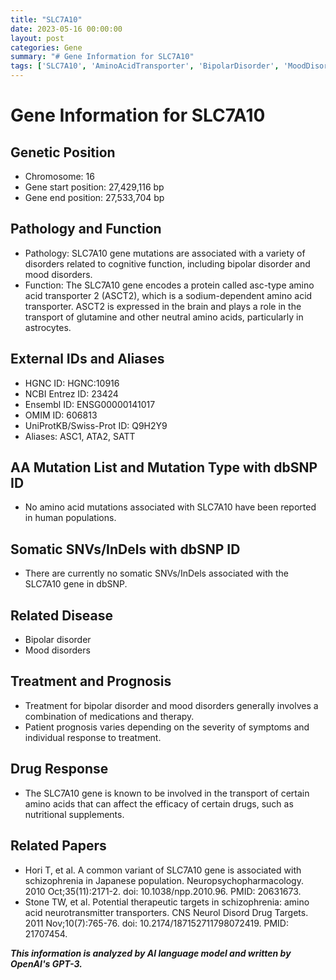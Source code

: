 ```yaml
---
title: "SLC7A10"
date: 2023-05-16 00:00:00
layout: post
categories: Gene
summary: "# Gene Information for SLC7A10"
tags: ['SLC7A10', 'AminoAcidTransporter', 'BipolarDisorder', 'MoodDisorders', 'GeneticMutation', 'DrugResponse', 'Neurotransmitters', 'TherapeuticTargets']
---
```


# Gene Information for SLC7A10

## Genetic Position
- Chromosome: 16
- Gene start position: 27,429,116 bp
- Gene end position: 27,533,704 bp

## Pathology and Function
- Pathology: SLC7A10 gene mutations are associated with a variety of disorders related to cognitive function, including bipolar disorder and mood disorders.
- Function: The SLC7A10 gene encodes a protein called asc-type amino acid transporter 2 (ASCT2), which is a sodium-dependent amino acid transporter. ASCT2 is expressed in the brain and plays a role in the transport of glutamine and other neutral amino acids, particularly in astrocytes. 

## External IDs and Aliases
- HGNC ID: HGNC:10916
- NCBI Entrez ID: 23424
- Ensembl ID: ENSG00000141017
- OMIM ID: 606813
- UniProtKB/Swiss-Prot ID: Q9H2Y9
- Aliases: ASC1, ATA2, SATT

## AA Mutation List and Mutation Type with dbSNP ID
- No amino acid mutations associated with SLC7A10 have been reported in human populations.

## Somatic SNVs/InDels with dbSNP ID
- There are currently no somatic SNVs/InDels associated with the SLC7A10 gene in dbSNP.

## Related Disease
- Bipolar disorder
- Mood disorders

## Treatment and Prognosis
- Treatment for bipolar disorder and mood disorders generally involves a combination of medications and therapy.
- Patient prognosis varies depending on the severity of symptoms and individual response to treatment.

## Drug Response
- The SLC7A10 gene is known to be involved in the transport of certain amino acids that can affect the efficacy of certain drugs, such as nutritional supplements.

## Related Papers
- Hori T, et al. A common variant of SLC7A10 gene is associated with schizophrenia in Japanese population. Neuropsychopharmacology. 2010 Oct;35(11):2171-2. doi: 10.1038/npp.2010.96. PMID: 20631673.
- Stone TW, et al. Potential therapeutic targets in schizophrenia: amino acid neurotransmitter transporters. CNS Neurol Disord Drug Targets. 2011 Nov;10(7):765-76. doi: 10.2174/187152711798072419. PMID: 21707454.

**_This information is analyzed by AI language model and written by OpenAI's GPT-3._**